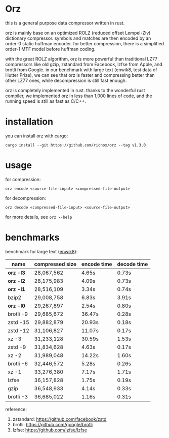 Orz
===
this is a general purpose data compressor written in rust.

orz is mainly base on an optimized ROLZ (reduced offset Lempel-Ziv) dictionary compressor. symbols and matches are then encoded by an order-0 static huffman encoder. for better compression, there is a simplified order-1 MTF model before huffman coding.

with the great ROLZ algorithm, orz is more powerful than traditional LZ77 compressors like old gzip, zstandard from Facebook, lzfse from Apple, and brotli from Google. in our benchmark with large text (enwik8, test data of Hutter Prize), we can see that orz is faster and compressing better than other LZ77 ones, while decompression is still fast enough.

orz is completely implemented in rust. thanks to the wonderful rust compiler, we implemented orz in less than 1,000 lines of code, and the running speed is still as fast as C/C++.

installation
============
you can install orz with cargo:

    cargo install --git https://github.com/richox/orz --tag v1.3.0

usage
=====

for compression:

    orz encode <source-file-input> <compressed-file-output>

for decompression:

    orz decode <compressed-file-input> <source-file-output>

for more details, see `orz --help`

benchmarks
==========
benchmark for large text ([enwik8](http://mattmahoney.net/dc/text)):

| name        | compressed size | encode time | decode time |
|-------------|-----------------|-------------|-------------|
| **orz -l3** | 28,067,562      | 4.65s       | 0.73s       |
| **orz -l2** | 28,175,983      | 4.09s       | 0.73s       |
| **orz -l1** | 28,516,109      | 3.34s       | 0.74s       |
| bzip2       | 29,008,758      | 6.83s       | 3.91s       |
| **orz -l0** | 29,267,897      | 2.54s       | 0.80s       |
| brotli -9   | 29,685,672      | 36.47s      | 0.28s       |
| zstd -15    | 29,882,879      | 20.93s      | 0.18s       |
| zstd -12    | 31,106,827      | 11.07s      | 0.17s       |
| xz -3       | 31,233,128      | 30.59s      | 1.53s       |
| zstd -9     | 31,834,628      | 4.63s       | 0.17s       |
| xz -2       | 31,989,048      | 14.22s      | 1.60s       |
| brotli -6   | 32,446,572      | 5.28s       | 0.26s       |
| xz -1       | 33,276,380      | 7.17s       | 1.71s       |
| lzfse       | 36,157,828      | 1.75s       | 0.19s       |
| gzip        | 36,548,933      | 4.14s       | 0.33s       |
| brotli -3   | 36,685,022      | 1.16s       | 0.31s       |

reference:
1. zstandard: https://github.com/facebook/zstd
2. brotli: https://github.com/google/brotli
3. lzfse: https://github.com/lzfse/lzfse
